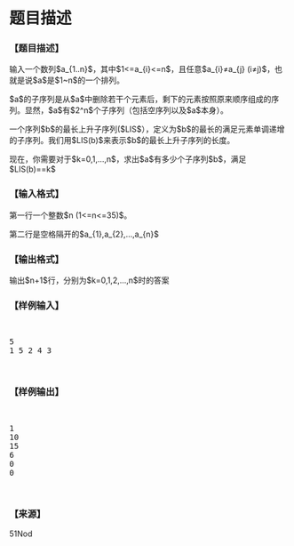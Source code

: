 # 题目描述


<h3>
【题目描述】
</h3>
<p>
输入一个数列$a_{1..n}$，其中$1&lt;=a_{i}&lt;=n$，且任意$a_{i}≠a_{j} (i≠j)$，也就是说$a$是$1~n$的一个排列。
</p>
<p>
$a$的子序列是从$a$中删除若干个元素后，剩下的元素按照原来顺序组成的序列。显然，$a$有$2^n$个子序列（包括空序列以及$a$本身）。
</p>
<p>
一个序列$b$的最长上升子序列($LIS$），定义为$b$的最长的满足元素单调递增的子序列。我们用$LIS(b)$来表示$b$的最长上升子序列的长度。
</p>
<p>
现在，你需要对于$k=0,1,...,n$，求出$a$有多少个子序列$b$，满足$LIS(b)==k$
</p>
<h3>
【输入格式】
</h3>
<p>
第一行一个整数$n (1&lt;=n&lt;=35)$。
</p>
<p>
第二行是空格隔开的$a_{1},a_{2},...,a_{n}$
</p>
<h3>
【输出格式】
</h3>
<p>
输出$n+1$行，分别为$k=0,1,2,...,n$时的答案
</p>
<h3>
【样例输入】
</h3>
<pre><p>
5
1 5 2 4 3
</p>
</pre>
<h3>
【样例输出】
</h3>
<pre><p>
1
10
15
6
0
0
</p>
</pre>
<h3>
【来源】
</h3>
<p>
51Nod
</p>
